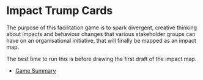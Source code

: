 # Impact Trump Cards 

The purpose of this facilitation game is to spark divergent, creative thinking about impacts and behaviour changes that
various stakeholder groups can have on an organisational initiative, that will finally be mapped as an impact map.

The best time to run this is before drawing the first draft of the impact map.

* [Game Summary](game-summary.md)
